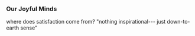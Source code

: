 ### Our Joyful Minds 
where does satisfaction come from? 
"nothing inspirational--- just down-to-earth sense" 

